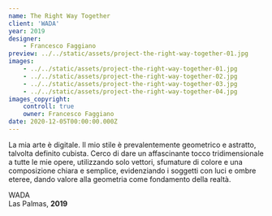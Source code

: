 ```yaml
---
name: The Right Way Together
client: 'WADA'
year: 2019
designer:
    - Francesco Faggiano
preview: ../../static/assets/project-the-right-way-together-01.jpg
images:
    - ../../static/assets/project-the-right-way-together-01.jpg
    - ../../static/assets/project-the-right-way-together-02.jpg
    - ../../static/assets/project-the-right-way-together-03.jpg
    - ../../static/assets/project-the-right-way-together-04.jpg
images_copyright:
    controll: true
    owner: Francesco Faggiano
date: 2020-12-05T00:00:00.000Z
---
```


La mia arte è digitale. Il mio stile è prevalentemente geometrico e astratto, talvolta definito cubista. Cerco di dare un affascinante tocco tridimensionale a tutte le mie opere, utilizzando solo vettori, sfumature di colore e una composizione chiara e semplice, evidenziando i soggetti con luci e ombre eteree, dando valore alla geometria come fondamento della realtà.

WADA  
Las Palmas, **2019**
